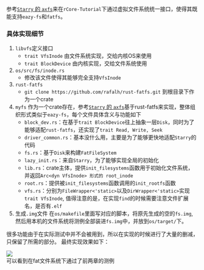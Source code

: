 参考[`Starry` 的 `axfs`](https://github.com/Azure-stars/Starry/tree/main/modules/axfs)来在`rCore-Tutorial`下通过虚拟文件系统统一接口，使得其既能支持`eazy-fs`和`fatfs`。
### 具体实现细节
1. `libvfs`定义接口
	- `trait VfsInode` 由文件系统实现，交给内核OS来使用
	- `trait BlockDevice` 由内核实现，交给文件系统使用
2. `os/src/fs/inode.rs`
	- 修改该文件使得其能够完全支持`VfsInode`
3. `rust-fatfs`
	- `git clone https://github.com/rafalh/rust-fatfs.git` 到根目录下作为一个crate
4. `myfs`
	作为一个crate存在，参考[`Starry` 的 `axfs`](https://github.com/Azure-stars/Starry/tree/main/modules/axfs)基于rust-fatfs来实现，整体组织形式类似于`eazy-fs`，每个文件具体含义与功能如下
	- `block_dev.rs`：在基于`trait BlockDevice`往上抽象一层`Disk`，同时为了能够适配`rust-fatfs`，还实现了`trait Read, Write, Seek`
	- `driver_common.rs`：基本没什么用，主要是为了能够更快地适配`Starry`的代码
	- `fs.rs`：基于`Disk`来构建`FatFileSystem`
	- `lazy_init.rs`：来自`Starry`，为了能够实现全局的初始化
	- `lib.rs`：crate主体，提供`init_filesystems`函数用于初始化文件系统，并返回`Arc<dyn VfsInode> 形式的 root_inode`
	- `root.rs`：提供被`init_filesystems`函数调用的`init_rootfs`函数
	- `vfs.rs`：分别为`FileWrapper<'static>`以及`DirWrapper<'static>`实现 `trait VfsInode`, 值得注意的是，在实现`find`的时候需要注意文件扩展名，是否有`.elf`
5. 生成`.img`文件
在`os/makefile`里面写对应的脚本，将原先生成的空的`fs.img`, 然后用本机的文件系统将测例全部装进`fs.img`中，并放到`os/target/`下。

很多功能由于在实际测试中并不会被用到，所以在实现的时候进行了大量的删减，只保留了所需的部分。
最终实现效果如下：

![](https://blognashzhou.oss-cn-shanghai.aliyuncs.com/img/rcore-3-lab4-result.png)  
可以看到在fat文件系统下通过了前两章的测例